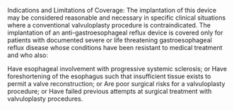 Indications and Limitations of Coverage: 
The implantation of this device may be considered reasonable and necessary in specific clinical situations where a conventional valvuloplasty procedure is contraindicated. The implantation of an anti-gastroesophageal reflux device is covered only for patients with documented severe or life threatening gastroesophageal reflux disease whose conditions have been resistant to medical treatment and who also:

Have esophageal involvement with progressive systemic sclerosis; or
Have foreshortening of the esophagus such that insufficient tissue exists to permit a valve reconstruction; or
Are poor surgical risks for a valvuloplasty procedure; or
Have failed previous attempts at surgical treatment with valvuloplasty procedures.

